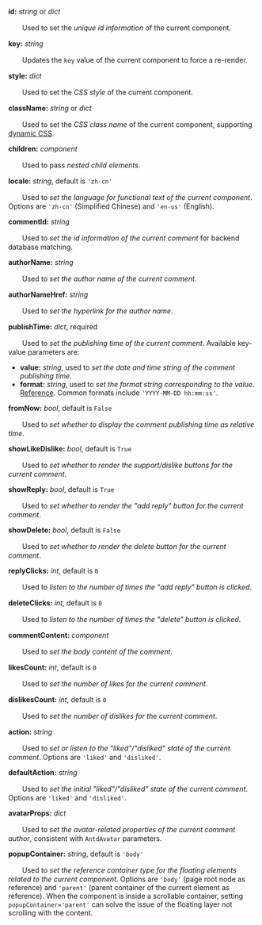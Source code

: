 **id:** *string* or *dict*

　　Used to set the *unique id information* of the current component.

**key:** *string*

　　Updates the `key` value of the current component to force a re-render.

**style:** *dict*

　　Used to set the *CSS style* of the current component.

**className:** *string* or *dict*

　　Used to set the *CSS class name* of the current component, supporting [dynamic CSS](/advanced-classname).

**children:** *component*

　　Used to pass *nested child elements*.

**locale:** *string*, default is `'zh-cn'`

　　Used to *set the language for functional text of the current component*. Options are `'zh-cn'` (Simplified Chinese) and `'en-us'` (English).

**commentId:** *string*

　　Used to *set the id information of the current comment* for backend database matching.

**authorName:** *string*

　　Used to *set the author name of the current comment*.

**authorNameHref:** *string*

　　Used to *set the hyperlink for the author name*.

**publishTime:** *dict*, required

　　Used to *set the publishing time of the current comment*. Available key-value parameters are:

- **value:** *string*, used to *set the date and time string of the comment publishing time*.
- **format:** *string*, used to *set the format string corresponding to the value*. [Reference](https://momentjscom.readthedocs.io/en/latest/moment/04-displaying/01-format/). Common formats include `'YYYY-MM-DD hh:mm:ss'`.

**fromNow:** *bool*, default is `False`

　　Used to *set whether to display the comment publishing time as relative time*.

**showLikeDislike:** *bool*, default is `True`

　　Used to *set whether to render the support/dislike buttons for the current comment*.

**showReply:** *bool*, default is `True`

　　Used to *set whether to render the "add reply" button for the current comment*.

**showDelete:** *bool*, default is `False`

　　Used to *set whether to render the delete button for the current comment*.

**replyClicks:** *int*, default is `0`

　　Used to *listen to the number of times the "add reply" button is clicked*.

**deleteClicks:** *int*, default is `0`

　　Used to *listen to the number of times the "delete" button is clicked*.

**commentContent:** *component*

　　Used to *set the body content of the comment*.

**likesCount:** *int*, default is `0`

　　Used to *set the number of likes for the current comment*.

**dislikesCount:** *int*, default is `0`

　　Used to *set the number of dislikes for the current comment*.

**action:** *string*

　　Used to *set or listen to the "liked"/"disliked" state of the current comment*. Options are `'liked'` and `'disliked'`.

**defaultAction:** *string*

　　Used to *set the initial "liked"/"disliked" state of the current comment*. Options are `'liked'` and `'disliked'`.

**avatarProps:** *dict*

　　Used to *set the avatar-related properties of the current comment author*, consistent with `AntdAvatar` parameters.

**popupContainer:** *string*, default is `'body'`

　　Used to *set the reference container type for the floating elements related to the current component*. Options are `'body'` (page root node as reference) and `'parent'` (parent container of the current element as reference). When the component is inside a scrollable container, setting `popupContainer='parent'` can solve the issue of the floating layer not scrolling with the content.